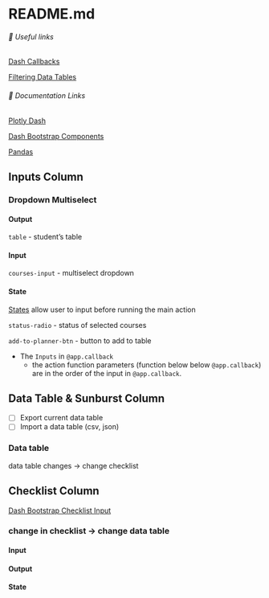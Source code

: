 # README.md

###### 🔗 Useful links

[Dash Callbacks](https://dash.plotly.com/basic-callbacks#dash-app-state) 

[Filtering Data Tables](https://dash.plotly.com/datatable/callbacks) 

###### 📑 Documentation Links

[Plotly Dash](https://dash.plotly.com/) 

[Dash Bootstrap Components](https://dash-bootstrap-components.opensource.faculty.ai/docs/components/layout/) 

[Pandas](https://pandas.pydata.org/docs/user_guide/10min.html) 

## Inputs Column

### Dropdown Multiselect

#### Output

`table` - student’s table

#### Input

`courses-input` - multiselect dropdown

#### State

[States](https://bit.ly/3uePXK9) allow user to input before running the main action

`status-radio` - status of selected courses

`add-to-planner-btn` - button to add to table

- The `Inputs` in `@app.callback` 
  - the action function parameters (function below below `@app.callback`) are in the order of the input in `@app.callback`.

## Data Table & Sunburst Column

- [ ] Export current data table
- [ ] Import a data table (csv, json)

### Data table

data table changes -> change checklist



## Checklist Column

[Dash Bootstrap Checklist Input](https://bit.ly/3sDJ8Bk) 

### change in checklist -> change data table

#### Input

#### Output

#### State